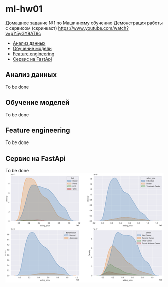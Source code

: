 # ml-hw01
Домашнее задание №1 по Машинному обучению
Демонстрация работы с сервисом (скринкаст) 
https://www.youtube.com/watch?v=gY5yGY9AT9c

- [Анализ данных](#анализ-данных)
- [Обучение модели](#обучение-моделей)
- [Feature engineering](#feature-engineering)
- [Сервис на FastApi](#сервис-на-fastapi)


## Анализ данных
To be done
## Обучение моделей
To be done
## Feature engineering
To be done
## Сервис на FastApi
To be done
![Screenshot](img/test_image.png)

